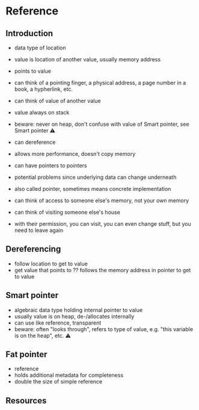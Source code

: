 # Reference



## Introduction

- data type of location
- value is location of another value, usually memory address
- points to value
- can think of a pointing finger, a physical address, a page number in a book, a hypherlink, etc.
- can think of value of another value
- value always on stack
- beware: never on heap, don't confuse with value of Smart pointer, see Smart pointer ⚠️
- can dereference
- allows more performance, doesn't copy memory
- can have pointers to pointers
- potential problems since underlying data can change underneath
- also called pointer, sometimes means concrete implementation

- can think of access to someone else's memory, not your own memory
- can think of visiting someone else's house
- with their permission, you can visit, you can even change stuff, but you need to leave again



## Dereferencing

- follow location to get to value
- get value that points to
?? follows the memory address in pointer to get to value



## Smart pointer

- algebraic data type holding internal pointer to value
- usually value is on heap, de-/allocates internally
- can use like reference, transparent
- beware: often "looks through", refers to type of value, e.g. "this variable is on the heap", etc. ⚠️



## Fat pointer

- reference
- holds additional metadata for completeness
- double the size of simple reference



## Resources
